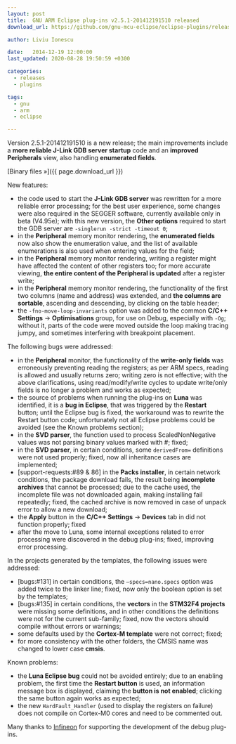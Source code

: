 ```yaml
---
layout: post
title:  GNU ARM Eclipse plug-ins v2.5.1-201412191510 released
download_url: https://github.com/gnu-mcu-eclipse/eclipse-plugins/releases/tag/v2.5.1-201412191510

author: Liviu Ionescu

date:   2014-12-19 12:00:00
last_updated: 2020-08-28 19:50:59 +0300

categories:
  - releases
  - plugins

tags:
  - gnu
  - arm
  - eclipse

---
```


Version 2.5.1-201412191510 is a new release; the main improvements include a **more reliable J-Link GDB server startup** code and an **improved Peripherals** view, also handling **enumerated fields**.

[Binary files »]({{ page.download_url }})

New features:

- the code used to start the **J-Link GDB server** was rewritten for a more reliable error processing; for the best user experience, some changes were also required in the SEGGER software, currently available only in beta (V4.95e); with this new version, the **Other options** required to start the GDB server are `-singlerun -strict -timeout 0`;
- in the **Peripheral** memory monitor rendering, the **enumerated fields** now also show the enumeration value, and the list of available enumerations is also used when entering values for the field;
- in the **Peripheral** memory monitor rendering, writing a register might have affected the content of other registers too; for more accurate viewing, **the entire content of the Peripheral is updated** after a register write;
- in the **Peripheral** memory monitor rendering, the functionality of the first two columns (name and address) was extended, and **the columns are sortable**, ascending and descending, by clicking on the table header;
- the `-fno-move-loop-invariants` option was added to the common **C/C++ Settings** → **Optimisations** group, for use on Debug, especially with `-Og`; without it, parts of the code were moved outside the loop making tracing jumpy, and sometimes interfering with breakpoint placement.

The following bugs were addressed:

- in the **Peripheral** monitor, the functionality of the **write-only fields** was erroneously preventing reading the registers; as per ARM specs, reading is allowed and usually returns zero; writing zero is not effective; with the above clarifications, using read/modify/write cycles to update write/only fields is no longer a problem and works as expected;
- the source of problems when running the plug-ins on **Luna** was identified, it is a **bug in Eclipse**, that was triggered by the **Restart** button; until the Eclipse bug is fixed, the workaround was to rewrite the Restart button code; unfortunately not all Eclipse problems could be avoided (see the Known problems section);
- in the **SVD parser**, the function used to process ScaledNonNegative values was not parsing binary values marked with #; fixed;
- in the **SVD parser**, in certain conditions, some `derivedFrom=` definitions were not used properly; fixed, now all inheritance cases are implemented;
- [support-requests:#89 & 86] in the **Packs installer**, in certain network conditions, the package download fails, the result being **incomplete archives** that cannot be processed; due to the cache used, the incomplete file was not downloaded again, making installing fail repeatedly; fixed, the cached archive is now removed in case of unpack error to allow a new download;
- the **Apply** button in the **C/C++ Settings** → **Devices** tab in did not function properly; fixed
- after the move to Luna, some internal exceptions related to error processing were discovered in the debug plug-ins; fixed, improving error processing.

In the projects generated by the templates, the following issues were addressed:

- [bugs:#131] in certain conditions, the `–specs=nano.specs` option was added twice to the linker line; fixed, now only the boolean option is set by the templates;
- [bugs:#135] in certain conditions, the **vectors** in the **STM32F4 projects** were missing some definitions, and in other conditions the definitions were not for the current sub-family; fixed, now the vectors should compile without errors or warnings;
- some defaults used by the **Cortex-M template** were not correct; fixed;
- for more consistency with the other folders, the CMSIS name was changed to lower case **cmsis**.

Known problems:

- the **Luna Eclipse bug** could not be avoided entirely; due to an enabling problem, the first time the **Restart button** is used, an information message box is displayed, claiming the **button is not enabled**; clicking the same button again works as expected;
- the new `HardFault_Handler` (used to display the registers on failure) does not compile on Cortex-M0 cores and need to be commented out.

Many thanks to [Infineon](http://www.infineon.com/) for supporting the development of the debug plug-ins.
